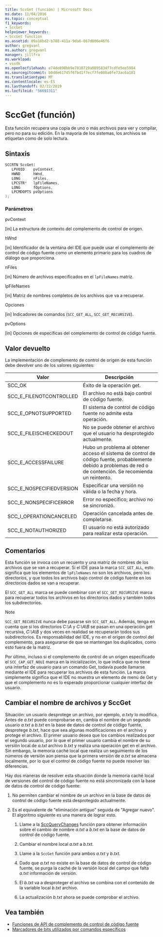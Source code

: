 ```yaml
---
title: SccGet (función) | Microsoft Docs
ms.date: 11/04/2016
ms.topic: conceptual
f1_keywords:
- SccGet
helpviewer_keywords:
- SccGet function
ms.assetid: 09a18bd2-b788-411a-9da6-067d806e46f6
author: gregvanl
ms.author: gregvanl
manager: jillfra
ms.workload:
- vssdk
ms.openlocfilehash: e74de898bb9e7810729a0895834f7cdfe5ee5984
ms.sourcegitcommit: b0d8e61745f67bd1f7ecf7fe080a0fe73ac6a181
ms.translationtype: MT
ms.contentlocale: es-ES
ms.lasthandoff: 02/22/2019
ms.locfileid: "56691311"
---
```

# <a name="sccget-function"></a>SccGet (función)
Esta función recupera una copia de uno o más archivos para ver y compilar, pero no para su edición. En la mayoría de los sistemas, los archivos se etiquetan como de solo lectura.

## <a name="syntax"></a>Sintaxis

```cpp
SCCRTN SccGet(
   LPVOID    pvContext,
   HWND      hWnd,
   LONG      nFiles,
   LPCSTR*   lpFileNames,
   LONG      fOptions,
   LPCMDOPTS pvOptions
);
```

### <a name="parameters"></a>Parámetros
 pvContext

[in] La estructura de contexto del complemento de control de origen.

 hWnd

[in] Identificador de la ventana del IDE que puede usar el complemento de control de código fuente como un elemento primario para los cuadros de diálogo que proporciona.

 nFiles

[in] Número de archivos especificados en el `lpFileNames` matriz.

 lpFileNames

[in] Matriz de nombres completos de los archivos que va a recuperar.

 Opciones

[in] Indicadores de comandos (`SCC_GET_ALL`, `SCC_GET_RECURSIVE`).

 pvOptions

[in] Opciones de específicas del complemento de control de código fuente.

## <a name="return-value"></a>Valor devuelto
 La implementación de complemento de control de origen de esta función debe devolver uno de los valores siguientes:

|Valor|Descripción|
|-----------|-----------------|
|SCC_OK|Éxito de la operación get.|
|SCC_E_FILENOTCONTROLLED|El archivo no está bajo control de código fuente.|
|SCC_E_OPNOTSUPPORTED|El sistema de control de código fuente no admite esta operación.|
|SCC_E_FILEISCHECKEDOUT|No se puede obtener el archivo que el usuario ha desprotegido actualmente.|
|SCC_E_ACCESSFAILURE|Hubo un problema al obtener acceso el sistema de control de código fuente, probablemente debido a problemas de red o de contención. Se recomienda un reintento.|
|SCC_E_NOSPECIFIEDVERSION|Especificar una versión no válida o la fecha y hora.|
|SCC_E_NONSPECIFICERROR|Error no específico; archivo no se sincronizó.|
|SCC_I_OPERATIONCANCELED|Operación cancelada antes de completarse.|
|SCC_E_NOTAUTHORIZED|El usuario no está autorizado para realizar esta operación.|

## <a name="remarks"></a>Comentarios
 Esta función se invoca con un recuento y una matriz de nombres de los archivos que se van a recuperar. Si el IDE pasa la marca `SCC_GET_ALL`, esto significa que los elementos de `lpFileNames` no son los archivos, pero los directorios, y que todos los archivos bajo control de código fuente en los directorios dados se van a recuperar.

 El `SCC_GET_ALL` marca se puede combinar con el `SCC_GET_RECURSIVE` marca para recuperar todos los archivos en los directorios dados y también todos los subdirectorios.

> [!NOTE]
>  `SCC_GET_RECURSIVE` nunca debe pasarse sin `SCC_GET_ALL`. Además, tenga en cuenta que si los directorios *C:\A* y *C:\A\B* se pasan en una operación get recursiva, *C:\A\B* y dos veces en realidad se recuperarán todos sus subdirectorios. Es responsabilidad del IDE, y no en el origen de control del complemento, para asegurarse de que se mantengan los duplicados, como esto fuera de la matriz.

 Por último, incluso si el complemento de control de un origen especificado el `SCC_CAP_GET_NOUI` marca en la inicialización, lo que indica que no tiene una interfaz de usuario para un comando Get, todavía puede llamarse mediante el IDE para recuperar los archivos de esta función. La marca simplemente significa que el IDE no muestra un elemento de menú de Get y que el complemento no es lo esperado proporcionar cualquier interfaz de usuario.

## <a name="rename-files-and-sccget"></a>Cambiar el nombre de archivos y SccGet
 Situación: un usuario desprotege un archivo, por ejemplo, *a.txt*y lo modifica. Antes de *a.txt* puede comprobarse en, cambia el nombre de un segundo usuario *a.txt* a *b.txt* en la base de datos de control de código fuente, desprotege *b.txt*, hace que sea algunas modificaciones en el archivo y protege el archivo. El primer usuario desea que los cambios realizados por el segundo usuario, por lo que el primer usuario cambia el nombre de su versión local de *a.txt* archivo *b.txt* y realiza una operación get en el archivo. Sin embargo, la memoria caché local que realiza un seguimiento de los números de versión aún piensa que la primera versión de *a.txt* se almacena localmente, por lo que el control de código fuente no puede resolver las diferencias.

 Hay dos maneras de resolver esta situación donde la memoria caché local de versiones del control de código fuente no está sincronizada con la base de datos de control de código fuente:

1.  No permiten cambiar el nombre de un archivo en la base de datos de control de código fuente está desprotegido actualmente.

2.  Es el equivalente de "eliminación antiguo" seguida de "Agregar nuevo". El algoritmo siguiente es una manera de lograr esto.

    1.  Llame a la [SccQueryChanges](../extensibility/sccquerychanges-function.md) función para obtener información sobre el cambio de nombre *a.txt* a *b.txt* en la base de datos de control de código fuente.

    2.  Cambiar el nombre local *a.txt* a *b.txt*.

    3.  Llame a la `SccGet` función para ambos *a.txt* y *b.txt*.

    4.  Dado que *a.txt* no existe en la base de datos de control de código fuente, se purga la caché de la versión local del campo que falta *a.txt* información de versión.

    5.  El *b.txt* va a desproteger el archivo se combina con el contenido de la variable local *b.txt* archivo.

    6.  La actualización *b.txt* ahora se puede comprobar el archivo.

## <a name="see-also"></a>Vea también
- [Funciones de API de complemento de control de código fuente](../extensibility/source-control-plug-in-api-functions.md)
- [Marcadores de bits utilizados por comandos específicos](../extensibility/bitflags-used-by-specific-commands.md)
